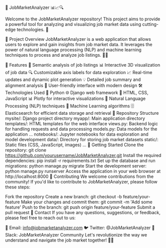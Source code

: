 🌟 JobMarketAnalyzer 📊📈🔍

Welcome to the JobMarketAnalyzer repository! This project aims to provide a powerful tool for analyzing and visualizing job market data using cutting-edge technologies. 🚀

🎯 Project Overview
JobMarketAnalyzer is a web application that allows users to explore and gain insights from job market data. It leverages the power of natural language processing (NLP) and machine learning techniques to process and analyze job listings. 🧠💼

🌈 Features
📝 Semantic analysis of job listings
📊 Interactive 3D visualization of job data
🔍 Customizable axis labels for data exploration
📈 Real-time updates and dynamic plot generation
💡 Detailed job summary and alignment analysis
🎨 User-friendly interface with modern design
🛠️ Technologies Used
🐍 Python
🌐 Django web framework
📜 HTML, CSS, JavaScript
📊 Plotly for interactive visualizations
🧠 Natural Language Processing (NLP) techniques
🤖 Machine Learning algorithms
🗄️ Elasticsearch for efficient data storage and retrieval
📂 Repository Structure
mysite/: Django project directory
myapp/: Main application directory
templates/: HTML templates for the web interface
views.py: Backend logic for handling requests and data processing
models.py: Data models for the application
...
notebooks/: Jupyter notebooks for data exploration and model development
data/: Directory for storing job market datasets
static/: Static files (CSS, JavaScript, images)
...
🚀 Getting Started
Clone the repository: git clone https://github.com/yourusername/JobMarketAnalyzer.git
Install the required dependencies: pip install -r requirements.txt
Set up the database and run migrations: python manage.py migrate
Start the development server: python manage.py runserver
Access the application in your web browser at http://localhost:8000
🤝 Contributing
We welcome contributions from the community! If you'd like to contribute to JobMarketAnalyzer, please follow these steps:

Fork the repository
Create a new branch: git checkout -b feature/your-feature
Make your changes and commit them: git commit -m 'Add some feature'
Push to the branch: git push origin feature/your-feature
Submit a pull request
📧 Contact
If you have any questions, suggestions, or feedback, please feel free to reach out to us:

📧 Email: info@jobmarketanalyzer.com
🐦 Twitter: @JobMarketAnalyzer
💬 Slack: JobMarketAnalyzer Community
Let's revolutionize the way we understand and navigate the job market together! 🌟🚀
